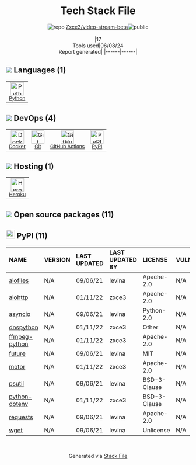 <!--
&lt;--- Readme.md Snippet without images Start ---&gt;
## Tech Stack
Zxce3/video-stream-beta is built on the following main stack:

- [Python](https://www.python.org) – Languages
- [Docker](https://www.docker.com/) – Virtual Machine Platforms & Containers
- [GitHub Actions](https://github.com/features/actions) – Continuous Integration
- [Heroku](https://www.heroku.com) – Platform as a Service

Full tech stack [here](/techstack.md)

&lt;--- Readme.md Snippet without images End ---&gt;

&lt;--- Readme.md Snippet with images Start ---&gt;
## Tech Stack
Zxce3/video-stream-beta is built on the following main stack:

- <img width='25' height='25' src='https://img.stackshare.io/service/993/pUBY5pVj.png' alt='Python'/> [Python](https://www.python.org) – Languages
- <img width='25' height='25' src='https://img.stackshare.io/service/586/n4u37v9t_400x400.png' alt='Docker'/> [Docker](https://www.docker.com/) – Virtual Machine Platforms & Containers
- <img width='25' height='25' src='https://img.stackshare.io/service/11563/actions.png' alt='GitHub Actions'/> [GitHub Actions](https://github.com/features/actions) – Continuous Integration
- <img width='25' height='25' src='https://img.stackshare.io/service/133/3wgIDj3j.png' alt='Heroku'/> [Heroku](https://www.heroku.com) – Platform as a Service

Full tech stack [here](/techstack.md)

&lt;--- Readme.md Snippet with images End ---&gt;
-->
<div align="center">

# Tech Stack File
![](https://img.stackshare.io/repo.svg "repo") [Zxce3/video-stream-beta](https://github.com/Zxce3/video-stream-beta)![](https://img.stackshare.io/public_badge.svg "public")
<br/><br/>
|17<br/>Tools used|06/08/24 <br/>Report generated|
|------|------|
</div>

## <img src='https://img.stackshare.io/languages.svg'/> Languages (1)
<table><tr>
  <td align='center'>
  <img width='36' height='36' src='https://img.stackshare.io/service/993/pUBY5pVj.png' alt='Python'>
  <br>
  <sub><a href="https://www.python.org">Python</a></sub>
  <br>
  <sub></sub>
</td>

</tr>
</table>

## <img src='https://img.stackshare.io/devops.svg'/> DevOps (4)
<table><tr>
  <td align='center'>
  <img width='36' height='36' src='https://img.stackshare.io/service/586/n4u37v9t_400x400.png' alt='Docker'>
  <br>
  <sub><a href="https://www.docker.com/">Docker</a></sub>
  <br>
  <sub></sub>
</td>

<td align='center'>
  <img width='36' height='36' src='https://img.stackshare.io/service/1046/git.png' alt='Git'>
  <br>
  <sub><a href="http://git-scm.com/">Git</a></sub>
  <br>
  <sub></sub>
</td>

<td align='center'>
  <img width='36' height='36' src='https://img.stackshare.io/service/11563/actions.png' alt='GitHub Actions'>
  <br>
  <sub><a href="https://github.com/features/actions">GitHub Actions</a></sub>
  <br>
  <sub></sub>
</td>

<td align='center'>
  <img width='36' height='36' src='https://img.stackshare.io/service/12572/-RIWgodF_400x400.jpg' alt='PyPI'>
  <br>
  <sub><a href="https://pypi.org/">PyPI</a></sub>
  <br>
  <sub></sub>
</td>

</tr>
</table>

## <img src='https://img.stackshare.io/hosting.svg'/> Hosting (1)
<table><tr>
  <td align='center'>
  <img width='36' height='36' src='https://img.stackshare.io/service/133/3wgIDj3j.png' alt='Heroku'>
  <br>
  <sub><a href="https://www.heroku.com">Heroku</a></sub>
  <br>
  <sub></sub>
</td>

</tr>
</table>


## <img src='https://img.stackshare.io/group.svg' /> Open source packages (11)</h2>

## <img width='24' height='24' src='https://img.stackshare.io/service/12572/-RIWgodF_400x400.jpg'/> PyPI (11)

|NAME|VERSION|LAST UPDATED|LAST UPDATED BY|LICENSE|VULNERABILITIES|
|:------|:------|:------|:------|:------|:------|
|[aiofiles](https://pypi.org/project/aiofiles)|N/A|09/06/21|levina |Apache-2.0|N/A|
|[aiohttp](https://pypi.org/project/aiohttp)|N/A|01/11/22|zxce3 |Apache-2.0|N/A|
|[asyncio](https://pypi.org/project/asyncio)|N/A|09/06/21|levina |Python-2.0|N/A|
|[dnspython](https://pypi.org/project/dnspython)|N/A|01/11/22|zxce3 |Other|N/A|
|[ffmpeg-python](https://pypi.org/project/ffmpeg-python)|N/A|01/11/22|zxce3 |Apache-2.0|N/A|
|[future](https://pypi.org/project/future)|N/A|09/06/21|levina |MIT|N/A|
|[motor](https://pypi.org/project/motor)|N/A|01/11/22|zxce3 |Apache-2.0|N/A|
|[psutil](https://pypi.org/project/psutil)|N/A|09/06/21|levina |BSD-3-Clause|N/A|
|[python-dotenv](https://pypi.org/project/python-dotenv)|N/A|01/11/22|zxce3 |BSD-3-Clause|N/A|
|[requests](https://pypi.org/project/requests)|N/A|09/06/21|levina |Apache-2.0|N/A|
|[wget](https://pypi.org/project/wget)|N/A|09/06/21|levina |Unlicense|N/A|

<br/>
<div align='center'>

Generated via [Stack File](https://github.com/marketplace/stack-file)

